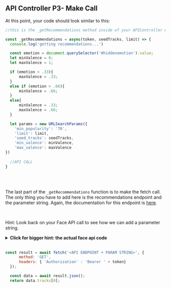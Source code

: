 ## API Controller P3- Make Call

At this point, your code should look similar to this:

```js
//this is the _getRecommendations method inside of your APIController module

const _getRecommendations = async(token, seedTracks, limit) => {
  console.log('getting recommendations...')

  const emotion = document.querySelector('#hiddenemotion').value;
  let minValence = 0;
  let maxValence = 1;

  if (emotion < .33){
      maxValence = .33;
  }
  else if (emotion > .66){
      minValence = .66;
  }
  else{
      minValence = .33;
      maxValence = .66;
  }

  let params = new URLSearchParams({
    'min_popularity': '70',
    'limit': limit,
    'seed_tracks': seedTracks,
    'min_valence': minValence,
    'max_valence': maxValence
})
	
  //API CALL
}


```

<br />
<br />


The last part of the `_getRecommendations`  function is to make the fetch call. The only thing you have to add  here is the recommendations endpoint and the parameter string. Again, the documentation for this endpoint is [here](https://developer.spotify.com/documentation/web-api/reference/browse/get-recommendations/). 

<br />

Hint: Look back on your Face API call to see how we can add a parameter string.


<details>
  <summary><strong>Click for bigger hint: the actual face api code</strong></summary>
  
  ```javascript
    //FACE API CALL!! notice the '?' and 'params.toString()' !!!
    let resp = await fetch(endpoint + '?' + params.toString(), {
        //random code
    }
  ```
</details>

<br />


```js
const result = await fetch('<API ENDPOINT + PARAM STRING>', {
      method: 'GET',
      headers: { 'Authorization' : 'Bearer ' + token}
  });

  const data = await result.json();
  return data.tracks[0];
```

